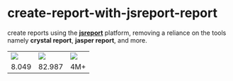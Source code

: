 # create-report-with-jsreport-report

create reports using the <b><a href="https://jsreport.net/">jsreport</a></b> platform, removing a reliance on the tools namely <b>crystal report</b>, <b>jasper report</b>, and more.

<style>
        .img-indicadores
        </style>
<table>
        <tr>
                <td><img class="img-indicadores" src="https://encrypted-tbn0.gstatic.com/images?q=tbn:ANd9GcRduC61cdjoz1NoOtPRA_m4l5lo7FQxZt6hRbXlIbdSRZNzzIAdsQ" /></td>
                <td><img src="http://wfsinc.com/images/wfs/drop-icon-3.png"/></td>
                <td><img src="http://www.iconarchive.com/download/i86042/graphicloads/100-flat-2/cloud.ico" /></td>
        </tr>
        <tr>
                <td>8.049</td>
                <td>82.987</td>
                <td>4M+</td>
        </tr>
</table>
        </table>
